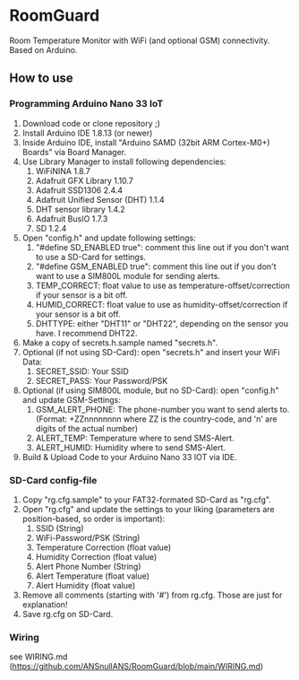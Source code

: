 # RoomGuard
Room Temperature Monitor with WiFi (and optional GSM) connectivity. Based on Arduino.

## How to use
### Programming Arduino Nano 33 IoT
1. Download code or clone repository ;)
2. Install Arduino IDE 1.8.13 (or newer)
3. Inside Arduino IDE, install "Arduino SAMD (32bit ARM Cortex-M0+) Boards" via Board Manager.
4. Use Library Manager to install following dependencies:
   1. WiFiNINA 1.8.7
   2. Adafruit GFX Library 1.10.7
   3. Adafruit SSD1306 2.4.4
   4. Adafruit Unified Sensor (DHT) 1.1.4
   5. DHT sensor library 1.4.2
   6. Adafruit BusIO 1.7.3
   7. SD 1.2.4
5. Open "config.h" and update following settings:
   1. "#define SD_ENABLED true": comment this line out if you don't want to use a SD-Card for settings.
   2. "#define GSM_ENABLED true": comment this line out if you don't want to use a SIM800L module for sending alerts.
   3. TEMP_CORRECT: float value to use as temperature-offset/correction if your sensor is a bit off.
   4. HUMID_CORRECT: float value to use as humidity-offset/correction if your sensor is a bit off.
   5. DHTTYPE: either "DHT11" or "DHT22", depending on the sensor you have. I recommend DHT22.
6. Make a copy of secrets.h.sample named "secrets.h".
7. Optional (if not using SD-Card): open "secrets.h" and insert your WiFi Data:
   1. SECRET_SSID: Your SSID
   2. SECRET_PASS: Your Password/PSK
8. Optional (if using SIM800L module, but no SD-Card): open "config.h" and update GSM-Settings:
   1. GSM_ALERT_PHONE: The phone-number you want to send alerts to. (Format: +ZZnnnnnnnn where ZZ is the country-code, and 'n' are digits of the actual number)
   2. ALERT_TEMP: Temperature where to send SMS-Alert.
   3. ALERT_HUMID: Humidity where to send SMS-Alert.
9. Build & Upload Code to your Arduino Nano 33 IOT via IDE.

### SD-Card config-file
1. Copy "rg.cfg.sample" to your FAT32-formated SD-Card as "rg.cfg".
2. Open "rg.cfg" and update the settings to your liking (parameters are position-based, so order is important):
   1. SSID (String)
   2. WiFi-Password/PSK (String)
   3. Temperature Correction (float value)
   4. Humidity Correction (float value)
   5. Alert Phone Number (String)
   6. Alert Temperature (float value)
   7. Alert Humidity (float value)
3. Remove all comments (starting with '#') from rg.cfg. Those are just for explanation!
4. Save rg.cfg on SD-Card.

### Wiring
see WIRING.md (https://github.com/ANSnullANS/RoomGuard/blob/main/WIRING.md)
